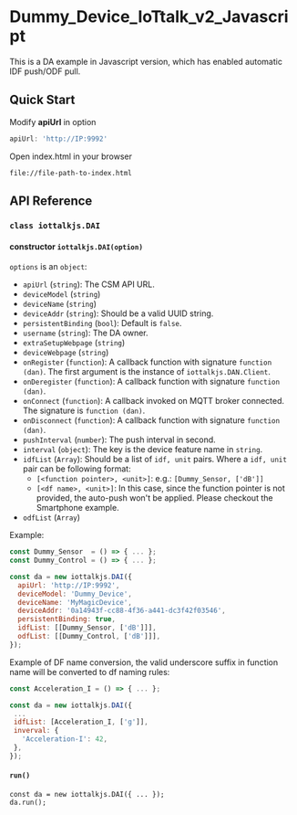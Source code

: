 # Dummy_Device_IoTtalk_v2_Javascript
This is a DA example in Javascript version, which has enabled automatic IDF push/ODF pull.

## Quick Start
Modify **apiUrl** in option
```javascript
apiUrl: 'http://IP:9992'
```
Open index.html in your browser
```
file://file-path-to-index.html
```

## API Reference

### `class iottalkjs.DAI`

#### constructor `iottalkjs.DAI(option)`

`options` is an `object`:

- `apiUrl` (`string`): The CSM API URL.
- `deviceModel` (`string`)
- `deviceName` (`string`)
- `deviceAddr` (`string`): Should be a valid UUID string.
- `persistentBinding` (`bool`): Default is `false`.
- `username` (`string`): The DA owner.
- `extraSetupWebpage` (`string`)
- `deviceWebpage` (`string`)
- `onRegister` (`function`): A callback function with signature `function (dan)`.
                             The first argument is the instance of `iottalkjs.DAN.Client`.
- `onDeregister` (`function`): A callback function with signature `function (dan)`.
- `onConnect` (`function`): A callback invoked on MQTT broker connected.
                            The signature is `function (dan)`.
- `onDisconnect` (`function`): A callback function with signature `function (dan)`.
- `pushInterval` (`number`): The push interval in second.
- `interval` (`object`): The key is the device feature name in `string`.
- `idfList` (`Array`): Should be a list of `idf, unit` pairs.
                       Where a `idf, unit` pair can be following format:
    - `[<function pointer>, <unit>]`: e.g.: `[Dummy_Sensor, ['dB']]`
    - `[<df name>, <unit>]`: In this case, since the function pointer is not provided,
                             the auto-push won't be applied.
                             Please checkout the Smartphone example.
- `odfList` (`Array`)

Example:

```javascript
const Dummy_Sensor  = () => { ... };
const Dummy_Control = () => { ... };

const da = new iottalkjs.DAI({
  apiUrl: 'http://IP:9992',
  deviceModel: 'Dummy_Device',
  deviceName: 'MyMagicDevice',
  deviceAddr: '0a14943f-cc88-4f36-a441-dc3f42f03546',
  persistentBinding: true,
  idfList: [[Dummy_Sensor, ['dB']]],
  odfList: [[Dummy_Control, ['dB']]],
});
```

Example of DF name conversion, the valid underscore suffix in function name will be converted to df naming rules:

```javascript
const Acceleration_I = () => { ... };

const da = new iottalkjs.DAI({
 ...
 idfList: [Acceleration_I, ['g']],
 inverval: {
   'Acceleration-I': 42,
 },
});
```

#### `run()`

```
const da = new iottalkjs.DAI({ ... });
da.run();
```
